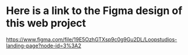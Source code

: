 # Here is a link to the Figma design of this web project

https://www.figma.com/file/19E5OzhGTXsp9c0g9Gu2DL/Loopstudios-landing-page?node-id=3%3A2
